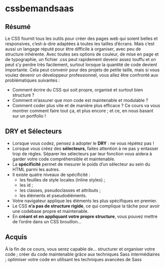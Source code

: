 # cssbemandsaas

## Résumé 
Le CSS fournit tous les outils pour créer des pages web qui soient belles et responsives, c’est-à-dire adaptées à toutes les tailles d’écrans. Mais c’est aussi un langage réputé pour être difficile à organiser, avec peu de structure inhérente. Avec toutes ses options de couleur, de mise en page et de typographie, un fichier .css peut rapidement devenir assez touffu et on peut s’y perdre très facilement, surtout lorsque la quantité de code devient importante. Cela peut convenir pour des projets de petite taille, mais si vous voulez devenir un développeur professionnel, vous allez être confronté aux problématiques suivantes :
* Comment écrire du CSS qui soit propre, organisé et surtout bien structuré ?
* Comment m’assurer que mon code est maintenable et modulable ?
* Comment coder plus vite et de manière plus efficace ?
Ce cours va vous montrer comment faire tout ça, et plus encore ; et ce, en nous basant sur un portfolio !

## DRY et Sélecteurs
* Lorsque vous codez, pensez à adopter le **DRY** : ne vous répétez pas !
* Lorsque vous créez des **sélecteurs**, faites attention à ne pas y entasser trop de règles. Séparer les sélecteurs par leur fonction vous aidera à garder votre code compréhensible et maintenable.
* La **spécificité** permet de mesurer le poids d’un sélecteur au sein du HTML parmi les autres.
* Il existe quatre niveaux de spécificité : 
  * les feuilles de style locales (inline styles) ;
  * les id ;
  * les classes, pseudoclasses et attributs ;
  * les éléments et pseudoéléments.
* Votre navigateur applique les éléments les plus spécifiques en premier.
* Le CSS **n’a pas de structure rigide**, ce qui complique la tâche pour avoir une codebase propre et maintenable.
* En **créant et en appliquant votre propre structure**, vous pouvez mettre de l’ordre dans un CSS brouillon...

## Acquis
À la fin de ce cours, vous serez capable de…  structurer et organiser votre code ;  créer du code maintenable grâce aux techniques Sass intermédiaires ;  optimiser votre code en utilisant les techniques avancées de Sass
